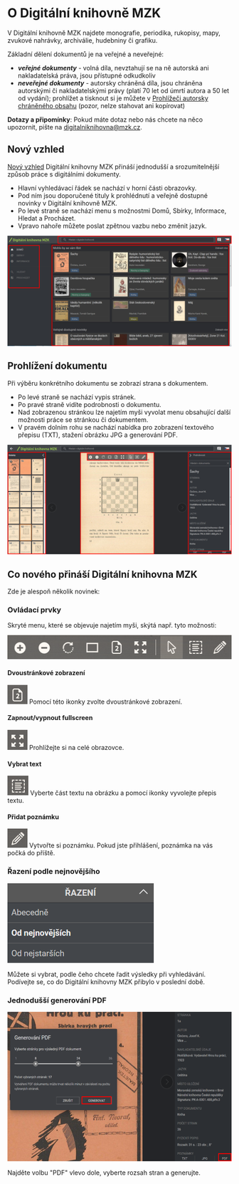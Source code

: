 # O Digitální knihovně MZK

V Digitální knihovně MZK najdete monografie, periodika, rukopisy, mapy, zvukové nahrávky, archiválie, hudebniny či grafiku.

Základní dělení dokumentů je na veřejné a neveřejné:

* __*veřejné dokumenty*__ - volná díla, nevztahují se na ně autorská ani nakladatelská práva, jsou přístupné odkudkoliv
* __*neveřejné dokumenty*__ - autorsky chráněná díla, jsou chráněna autorskými či nakladatelskými právy (platí 70 let od úmrtí autora a 50 let od vydání); prohlížet a tisknout si je můžete v [Prohlížeči autorsky chráněného obsahu](/cs/digitalni-knihovna) (pozor, nelze stahovat ani kopírovat)

**Dotazy a připomínky**: Pokud máte dotaz nebo nás chcete na něco upozornit, pište na [digitalniknihovna@mzk.cz](digitalniknihovna@mzk.cz).

## Nový vzhled
<a class="external" href="http://digitalniknihovna.mzk.cz/" target="_blank">Nový vzhled</a> Digitální knihovny MZK přináší jednodušší a srozumitelnější způsob práce s digitálními dokumenty. 

* Hlavní vyhledávací řádek se nachází v horní části obrazovky. 
* Pod ním jsou doporučené tituly k prohlédnutí a veřejně dostupné novinky v Digitální knihovně MZK.
* Po levé straně se nachází menu s možnostmi Domů, Sbírky, Informace, Hledat a Procházet. 
* Vpravo nahoře můžete poslat zpětnou vazbu nebo změnit jazyk.

![](/images/help/jakHledat/digitalniknihovna2.png)

## Prohlížení dokumentu
Při výběru konkrétního dokumentu se zobrazí strana s dokumentem. 

* Po levé straně se nachází vypis stránek.
* Po pravé straně vidíte podrobnosti o dokumentu. 
* Nad zobrazenou stránkou lze najetím myši vyvolat menu obsahující další možnosti práce se stránkou či dokumentem. 
* V pravém dolním rohu se nachází nabídka pro zobrazení textového přepisu (TXT), stažení obrázku JPG a generování PDF.  

![](/images/help/jakHledat/prohlizeniKnihy.png)

## Co nového přináší Digitální knihovna MZK

Zde je alespoň několik novinek:

### Ovládací prvky
Skryté menu, které se objevuje najetím myši, skýtá např. tyto možnosti:

![](/images/help/jakHledat/funkcniPrvky.png)

#### Dvoustránkové zobrazení 
![](/images/help/jakHledat/dvoustrankoveZobrazeni.png)
Pomocí této ikonky zvolte dvoustránkové zobrazení.

#### Zapnout/vypnout fullscreen
![](/images/help/jakHledat/fullscreen.png)
Prohlížejte si na celé obrazovce.

#### Vybrat text
![](/images/help/jakHledat/textovyPrepis.png)
Vyberte část textu na obrázku a pomocí ikonky vyvolejte přepis textu.

#### Přidat poznámku
![](/images/help/jakHledat/poznamka.png)
Vytvořte si poznámku. Pokud jste přihlášení, poznámka na vás počká do příště.

### Řazení podle nejnovějšího
![](/images/help/jakHledat/razeni.png)

Můžete si vybrat, podle čeho chcete řadit výsledky při vyhledávání. Podívejte se, co do Digitální knihovny MZK přibylo v poslední době.

### Jednodušší generování PDF
![](/images/help/jakTisknout/tiskPDF.png)

Najděte volbu "PDF" vlevo dole, vyberte rozsah stran a generujte.


